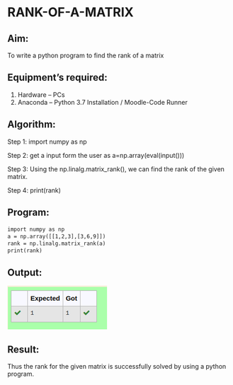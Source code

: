 # RANK-OF-A-MATRIX
## Aim:
To write a python program to find the rank of a matrix
## Equipment’s required:
1. 	Hardware – PCs
2. 	Anaconda – Python 3.7 Installation / Moodle-Code Runner

## Algorithm:
Step 1: import numpy as np

Step 2: get a input form the user as a=np.array(eval(input()))

Step 3: Using the np.linalg.matrix_rank(), we can find the rank of the given matrix.

Step 4: print(rank)
## Program:
```
import numpy as np
a = np.array([[1,2,3],[3,6,9]])
rank = np.linalg.matrix_rank(a)
print(rank)
```

## Output:
![output](./ty1.png)
## Result:
Thus the rank for the given matrix is successfully solved by  using a python program.

